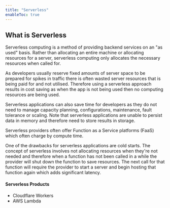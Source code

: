 ```yaml
---
title: "Serverless"
enableToc: true
---
```

## What is Serverless
Serverless computing is a method of providing backend services on an "as used" basis. 
Rather than allocating an entire machine or allocating resources for a server, serverless computing only allocates the necessary resources when called for. 

As developers usually reserve fixed amounts of server space to be prepared for spikes in traffic there is often wasted server resources that is being paid for and not utilised. Therefore using a serverless approach results in cost saving as when the app is not being used then no computing resources are being used. 

Serverless applications can also save time for developers as they do not need to manage capacity planning, configurations, maintenance, fault tolerance or scaling. Note that serverless applications are unable to persist data in memory and therefore need to store results in storage. 

Serverless providers often offer Function as a Service platforms (FaaS) which often charge by compute time. 

One of the drawbacks for serverless applications are cold starts. The concept of serverless involves not allocating resources when they're not needed and therefore when a function has not been called in a while the provider will shut down the function to save resources. The next call for that function will require the provider to start a server and begin hosting that function again which adds significant latency.
#### Serverless Products
- Cloudflare Workers
- AWS Lambda